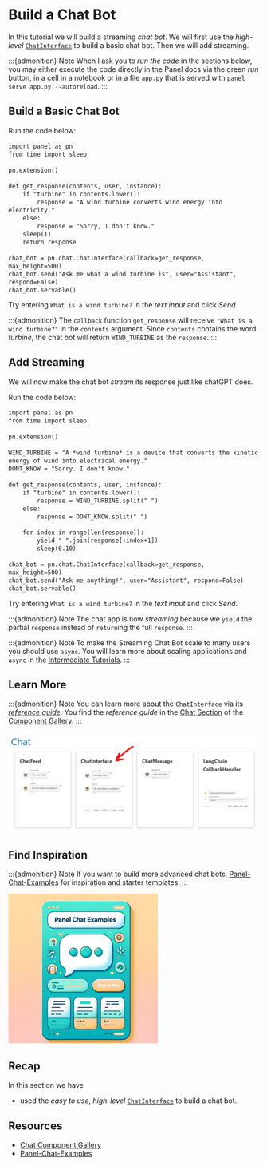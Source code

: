 # Build a Chat Bot

In this tutorial we will build a streaming *chat bot*. We will first use the *high-level* [`ChatInterface`](../../reference/chat/ChatInterface.ipynb) to build a basic chat bot. Then we will add streaming.

:::{admonition} Note
When I ask you to *run the code* in the sections below, you may either execute the code directly in the Panel docs via the green *run* button, in a cell in a notebook or in a file `app.py` that is served with `panel serve app.py --autoreload`.
:::

## Build a Basic Chat Bot

Run the code below:

```{pyodide}
import panel as pn
from time import sleep

pn.extension()

def get_response(contents, user, instance):
    if "turbine" in contents.lower():
        response = "A wind turbine converts wind energy into electricity."
    else:
        response = "Sorry, I don't know."
    sleep(1)
    return response

chat_bot = pn.chat.ChatInterface(callback=get_response, max_height=500)
chat_bot.send("Ask me what a wind turbine is", user="Assistant", respond=False)
chat_bot.servable()
```

Try entering `What is a wind turbine?` in the *text input* and click *Send*.

:::{admonition}
The `callback` function `get_response` will receive `"What is a wind turbine?"` in the `contents` argument. Since `contents` contains the word *turbine*, the chat bot will return `WIND_TURBINE` as the `response`.
:::

## Add Streaming

We will now make the chat bot *stream* its response just like chatGPT does.

Run the code below:

```{pyodide}
import panel as pn
from time import sleep

pn.extension()

WIND_TURBINE = "A *wind turbine* is a device that converts the kinetic energy of wind into electrical energy."
DONT_KNOW = "Sorry. I don't know."

def get_response(contents, user, instance):
    if "turbine" in contents.lower():
        response = WIND_TURBINE.split(" ")
    else:
        response = DONT_KNOW.split(" ")
    
    for index in range(len(response)):
        yield " ".join(response[:index+1])
        sleep(0.10)

chat_bot = pn.chat.ChatInterface(callback=get_response, max_height=500)
chat_bot.send("Ask me anything!", user="Assistant", respond=False)
chat_bot.servable()
```

Try entering `What is a wind turbine?` in the *text input* and click *Send*.

:::{admonition} Note
The chat app is now *streaming* because we `yield` the partial `response` instead of `return`ing the full `response`.
:::

:::{admonition} Note
To make the Streaming Chat Bot scale to many users you should use `async`. You will learn more about scaling applications and `async` in the [Intermediate Tutorials](../intermediate/index.md).
:::

## Learn More

:::{admonition} Note
You can learn more about the `ChatInterface` via its [*reference guide*](../../reference/chat/ChatInterface.html). You find the *reference guide* in the [Chat Section](/reference/index.html#chat) of the [Component Gallery](../../reference/index.md).
:::

[![Chat Section of Component Gallery](../../_static/images/build_chatbot_chat_section.png)](/reference/index.html#chat)

## Find Inspiration

:::{admonition} Note
If you want to build more advanced chat bots, [Panel-Chat-Examples](https://holoviz-topics.github.io/panel-chat-examples/) for inspiration and starter templates.
:::

[<img src="../../_static/images/panel-chat-examples.png" height="300"></img>](https://holoviz-topics.github.io/panel-chat-examples/)

## Recap

In this section we have

- used the *easy to use*, *high-level* [`ChatInterface`](../../reference/chat/ChatInterface.ipynb) to build a chat bot.

## Resources

- [Chat Component Gallery](/reference/index.html#chat)
- [Panel-Chat-Examples](https://holoviz-topics.github.io/panel-chat-examples/)
